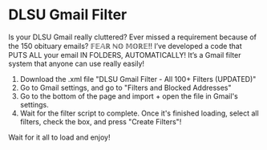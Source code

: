 # DLSU Gmail Filter
Is your DLSU Gmail really cluttered? Ever missed a requirement because of the 150 obituary emails? 
𝔽𝔼𝔸ℝ ℕ𝕆 𝕄𝕆ℝ𝔼!! I’ve developed a code that PUTS ALL your email IN FOLDERS, AUTOMATICALLY! 
It’s a Gmail filter system that anyone can use really easily!

<ol>
  <li>Download the .xml file "DLSU Gmail Filter - All 100+ Filters (UPDATED)"</li>
  <li>Go to Gmail settings, and go to "Filters and Blocked Addresses"</li>
  <li>Go to the bottom of the page and import + open the file in Gmail's settings.</li>
  <li>Wait for the filter script to complete. Once it's finished loading, select all filters, check the box, and press "Create Filters"!
</ol>
Wait for it all to load and enjoy!
